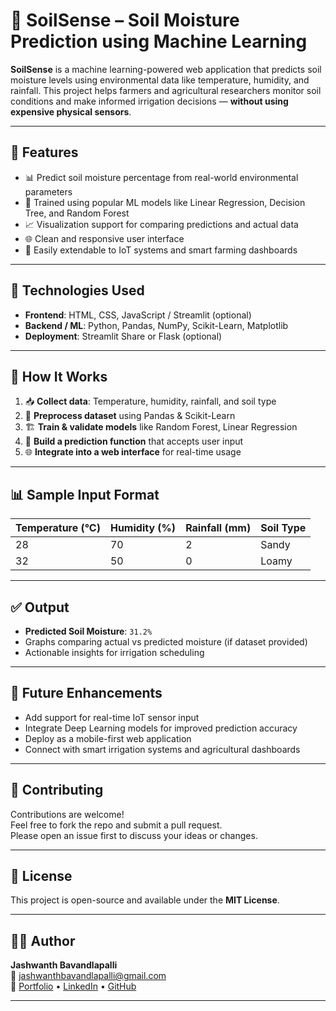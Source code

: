 # 🌱 SoilSense – Soil Moisture Prediction using Machine Learning

**SoilSense** is a machine learning-powered web application that predicts soil moisture levels using environmental data like temperature, humidity, and rainfall. This project helps farmers and agricultural researchers monitor soil conditions and make informed irrigation decisions — **without using expensive physical sensors**.

---

## 🚀 Features

- 📊 Predict soil moisture percentage from real-world environmental parameters  
- 🧠 Trained using popular ML models like Linear Regression, Decision Tree, and Random Forest  
- 📈 Visualization support for comparing predictions and actual data  
- 🌐 Clean and responsive user interface  
- 🌾 Easily extendable to IoT systems and smart farming dashboards  

---

## 🧰 Technologies Used

- **Frontend**: HTML, CSS, JavaScript / Streamlit (optional)
- **Backend / ML**: Python, Pandas, NumPy, Scikit-Learn, Matplotlib
- **Deployment**: Streamlit Share or Flask (optional)

---

## 🧠 How It Works

1. 📥 **Collect data**: Temperature, humidity, rainfall, and soil type  
2. 🧹 **Preprocess dataset** using Pandas & Scikit-Learn  
3. 🏗️ **Train & validate models** like Random Forest, Linear Regression  
4. 🧮 **Build a prediction function** that accepts user input  
5. 🌐 **Integrate into a web interface** for real-time usage  

---

## 📊 Sample Input Format

| Temperature (°C) | Humidity (%) | Rainfall (mm) | Soil Type |
|------------------|--------------|----------------|------------|
| 28               | 70           | 2              | Sandy      |
| 32               | 50           | 0              | Loamy      |

---

## ✅ Output

- **Predicted Soil Moisture**: `31.2%`
- Graphs comparing actual vs predicted moisture (if dataset provided)
- Actionable insights for irrigation scheduling

---
## 🌟 Future Enhancements

- Add support for real-time IoT sensor input  
- Integrate Deep Learning models for improved prediction accuracy  
- Deploy as a mobile-first web application  
- Connect with smart irrigation systems and agricultural dashboards  

---

## 🤝 Contributing

Contributions are welcome!  
Feel free to fork the repo and submit a pull request.  
Please open an issue first to discuss your ideas or changes.

---

## 📜 License

This project is open-source and available under the **MIT License**.

---

## 🙋‍♂️ Author

**Jashwanth Bavandlapalli**  
📧 [jashwanthbavandlapalli@gmail.com](mailto:jashwanthbavandlapalli@gmail.com)  
🔗 [Portfolio](https://jashwanthbavandlapalli.github.io) • [LinkedIn](https://linkedin.com/in/jashwanthnani) • [GitHub](https://github.com/jashwanthnani)

---

